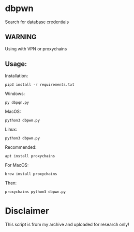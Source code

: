 # dbpwn
Search for database credentials

## WARNING
Using with VPN or proxychains

## Usage:

Installation:
```Shell
pip3 install -r requirements.txt
```

Windows:
```Shell
py dbpqn.py
```
MacOS:
```Shell
python3 dbpwn.py
```
Linux:
```Shell
python3 dbpwn.py
```

Recommended:
```Shell
apt install proxychains
```

For MacOS:
```Shell
brew install proxychains
```

Then:
```Shell
proxychains python3 dbpwn.py
```

# Disclaimer
This script is from my archive and uploaded for research only!
